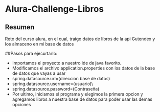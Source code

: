 # Alura-Challenge-Libros

## Resumen
Reto del curso alura, en el cual, traigo datos de libros de la api Gutendex y los almaceno en mi base de datos

##Pasos para ejecurtarlo:
- Importamos el proyecto a nuestro ide de java favorito.
- Modificamos el archivo application.properties con los datos de la base de datos que vayas a usar 
- spring.datasource.url=(direccion base de datos)
- spring.datasource.username=(usuario)\
- spring.datasource.password=(Contraseña)
- Por ultimo, iniciamos el programa y elegimos la primera opcion y agregamos libros a nuestra base de datos para poder usar las demas opciones
